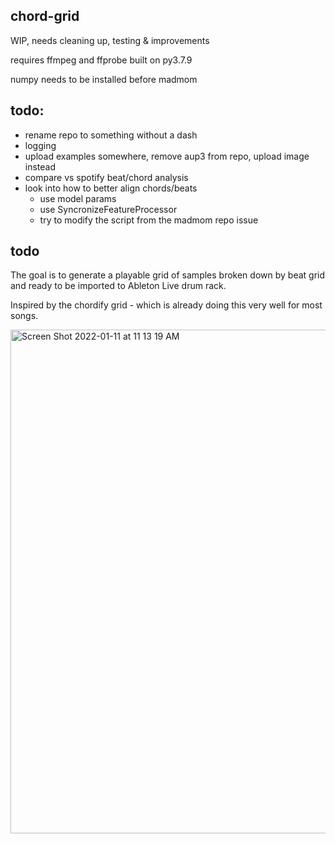 chord-grid
----------

WIP, needs cleaning up, testing & improvements

requires ffmpeg and ffprobe built on py3.7.9

numpy needs to be installed before madmom

todo:
----
- rename repo to something without a dash
- logging
- upload examples somewhere, remove aup3 from repo, upload image instead
- compare vs spotify beat/chord analysis
- look into how to better align chords/beats
    - use model params
    - use SyncronizeFeatureProcessor
    - try to modify the script from the madmom repo issue


todo
------

The goal is to generate a playable grid of samples broken down by beat grid
and ready to be imported to Ableton Live drum rack.

Inspired by the chordify grid - which is already doing this very well for most
songs.

<img width="806" alt="Screen Shot 2022-01-11 at 11 13 19 AM" src="https://user-images.githubusercontent.com/2433319/148979518-16b0d8eb-d979-4256-b1c4-fa3abe1af7fc.png">
